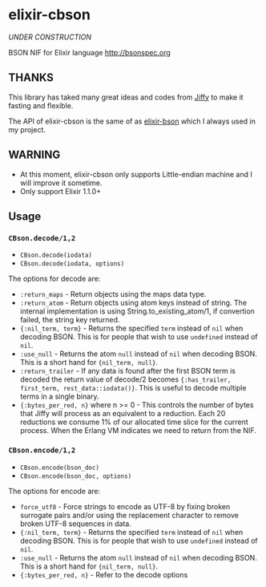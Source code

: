 # elixir-cbson

_UNDER CONSTRUCTION_

BSON NIF for Elixir language http://bsonspec.org

## THANKS

This library has taked many great ideas and codes from [Jiffy](https://github.com/davisp/jiffy) to make it fasting and flexible.

The API of elixir-cbson is the same of as [elixir-bson](https://github.com/checkiz/elixir-bson) which I always used in my project.

## WARNING

* At this moment, elixir-cbson only supports Little-endian machine and I will improve it sometime.
* Only support Elixir 1.1.0+ 

## Usage

### `CBson.decode/1,2`

* `CBson.decode(iodata)`
* `CBson.decode(iodata, options)`

The options for decode are:

* `:return_maps` - Return objects using the maps data type.
* `:return_atom` - Return objects using atom keys instead of string.
  The internal implementation is using String.to_existing_atom/1, if 
  convertion failed, the string key returned.
* `{:nil_term, term}` - Returns the specified `term` instead of `nil`
  when decoding BSON. This is for people that wish to use `undefined`
  instead of `nil`.
* `:use_null` - Returns the atom `null` instead of `nil` when decoding
  BSON. This is a short hand for `{nil_term, null}`.
* `:return_trailer` - If any data is found after the first
  BSON term is decoded the return value of decode/2 becomes
  `{:has_trailer, first_term, rest_data::iodata()}`. This is useful to
  decode multiple terms in a single binary.
* `{:bytes_per_red, n}` where n >= 0 - This controls the number of
  bytes that Jiffy will process as an equivalent to a reduction. Each
  20 reductions we consume 1% of our allocated time slice for the current
  process. When the Erlang VM indicates we need to return from the NIF.


### `CBson.encode/1,2`

* `CBson.encode(bson_doc)`
* `CBson.encode(bson_doc, options)`

The options for encode are:

* `force_utf8` - Force strings to encode as UTF-8 by fixing broken
  surrogate pairs and/or using the replacement character to remove
  broken UTF-8 sequences in data.
* `{:nil_term, term}` - Returns the specified `term` instead of `nil`
  when decoding BSON. This is for people that wish to use `undefined`
  instead of `nil`.
* `:use_null` - Returns the atom `null` instead of `nil` when decoding
  BSON. This is a short hand for `{nil_term, null}`.
* `{:bytes_per_red, n}` - Refer to the decode options

